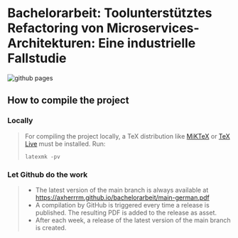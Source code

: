 # Bachelorarbeit: Toolunterstütztes Refactoring von Microservices-Architekturen: Eine industrielle Fallstudie

![github pages](https://github.com/axherrrm/bachelorarbeit/actions/workflows/github_pages.yml/badge.svg)

## How to compile the project

### Locally

> For compiling the project locally, a TeX distribution like [MiKTeX](https://miktex.org/) or [TeX Live](https://tug.org/texlive/) must be installed. 
> Run:
> ```shell
> latexmk -pv
> ```

### Let Github do the work

> - The latest version of the main branch is always available at https://axherrrm.github.io/bachelorarbeit/main-german.pdf
> - A compilation by GitHub is triggered every time a release is published. The resulting PDF is added to the release as asset.
> - After each week, a release of the latest version of the main branch is created.
